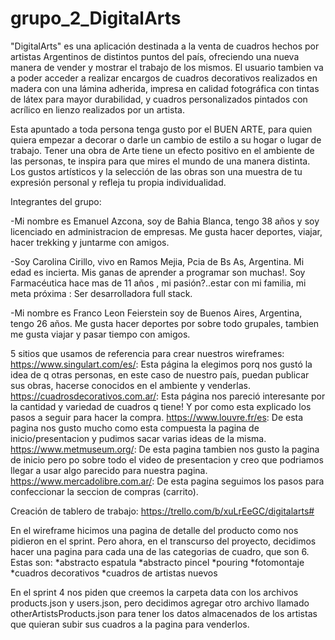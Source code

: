 # grupo_2_DigitalArts

"DigitalArts" es una aplicación destinada a la venta de cuadros hechos por artistas Argentinos de distintos puntos del país, ofreciendo una nueva manera de vender y mostrar el trabajo de los mismos.
El usuario tambien va a poder acceder a realizar encargos de cuadros decorativos realizados en madera con una lámina adherida, impresa en calidad fotográfica con tintas de látex para mayor durabilidad, y cuadros personalizados pintados con acrílico en lienzo realizados por un artista.

Esta apuntado a toda persona tenga gusto por el BUEN ARTE, para quien quiera empezar a decorar o darle un cambio de estilo a su hogar o lugar de trabajo. Tener una obra de Arte tiene un efecto positivo en el ambiente de las personas, te inspira para que mires el mundo de una manera distinta. Los gustos artísticos y la selección de las obras son una muestra de tu expresión personal y refleja tu propia individualidad.

Integrantes del grupo:

-Mi nombre es Emanuel Azcona, soy de Bahia Blanca, tengo 38 años y soy licenciado en administracion de empresas. Me gusta hacer deportes, viajar, hacer trekking y juntarme con amigos.

-Soy Carolina Cirillo, vivo en Ramos Mejia, Pcia de Bs As, Argentina. Mi edad es incierta. Mis ganas de aprender a programar son muchas!. Soy Farmacéutica hace mas de 11 años , mi pasión?..estar con mi familia, mi meta próxima : Ser desarrolladora full stack.

-Mi nombre es Franco Leon Feierstein soy de Buenos Aires, Argentina, tengo 26 años. Me gusta hacer deportes por sobre todo grupales, tambien me gusta viajar y pasar tiempo con amigos.

5 sitios que usamos de referencia para crear nuestros wireframes:
https://www.singulart.com/es/:
Esta página la elegimos porq nos gustó la idea de q otras personas, en este caso de nuestro país, puedan publicar sus obras, hacerse conocidos en el ambiente y venderlas.
https://cuadrosdecorativos.com.ar/:
Esta página nos pareció interesante por la cantidad y variedad de cuadros q tiene!
Y por como esta explicado los pasos a seguir para hacer la compra.
https://www.louvre.fr/es:
De esta pagina nos gusto mucho como esta compuesta la pagina de inicio/presentacion y pudimos sacar varias ideas de la misma.
https://www.metmuseum.org/:
De esta pagina tambien nos gusto la pagina de inicio pero po sobre todo el video de presentacion y creo que podriamos llegar a usar algo parecido para nuestra pagina.
https://www.mercadolibre.com.ar/:
De esta pagina seguimos los pasos para confeccionar la seccion de compras (carrito).

Creación de tablero de trabajo: https://trello.com/b/xuLrEeGC/digitalarts#

En el wireframe hicimos una pagina de detalle del producto como nos pidieron en el sprint. Pero ahora, en el transcurso del proyecto, decidimos hacer una pagina para cada una de las categorias de cuadro, que son 6.
Estas son:
*abstracto espatula
*abstracto pincel
*pouring
*fotomontaje
*cuadros decorativos
*cuadros de artistas nuevos

En el sprint 4 nos piden que creemos la carpeta data con los archivos products.json y users.json, pero decidimos agregar otro archivo llamado otherArtistsProducts.json para tener los datos almacenados de los artistas que quieran subir sus cuadros a la pagina para venderlos.
